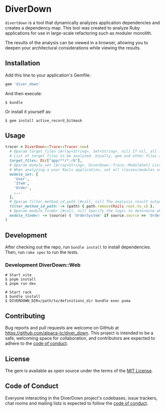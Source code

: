 # DiverDown

`divertdown` is a tool that dynamically analyzes application dependencies and creates a dependency map.
This tool was created to analyze Ruby applications for use in large-scale refactoring such as moduler monolith.

The results of the analysis can be viewed in a browser, allowing you to deepen your architectural considerations while viewing the results.

## Installation

Add this line to your application's Gemfile:

```ruby
gem 'diver_down'
```

And then execute:

    $ bundle

Or install it yourself as:

    $ gem install active_record_bitmask

## Usage

```ruby
tracer = DiverDown::Trace::Tracer.new(
  # @param target_files [Array<String>, Set<String>, nil] If nil, all files are targeted but slow.
  # List of target files to be analyzed. Usually, gem and other files are excluded and specified.
  target_files: Dir["app/**/*.rb"],
  # @param module_set [Array<String>, DiverDown::Trace::ModuleSet] List of modules to be analyzed.
  # When analyzing a your Rails application, set all classes/modules under app/.
  module_set: [
    'User',
    'Item',
    'Order',
    ...
  ],
  # @param filter_method_id_path [#call, nil] The analysis result outputs the absolute path of the caller. To convert to a relative path, define the conversion logic manually.
  filter_method_id_path: -> (path) { path.remove(Rails.root.to_s) },
  # @param module_finder [#call, nil] Specify the logic to determine which module the source found. diver_down promote moduler monolithization, so such an option exists.
  module_finder: -> (source) { 'OrderSystem' if source.source == 'Order' },
)
```

## Development

After checking out the repo, run `bundle install` to install dependencies. Then, run `rake spec` to run the tests.

### Development DiverDown::Web

```
# Start vite
$ pnpm install
$ pnpm run dev

# Start rack
$ bundle install
$ DIVERDOWN_DIR=/path/to/definitions_dir bundle exec puma
```

## Contributing

Bug reports and pull requests are welcome on GitHub at https://github.com/alpaca-tc/diver_down. This project is intended to be a safe, welcoming space for collaboration, and contributors are expected to adhere to the [code of conduct](https://github.com/alpaca-tc/diver_down/blob/main/CODE_OF_CONDUCT.md).

## License

The gem is available as open source under the terms of the [MIT License](https://opensource.org/licenses/MIT).

## Code of Conduct

Everyone interacting in the DiverDown project's codebases, issue trackers, chat rooms and mailing lists is expected to follow the [code of conduct](https://github.com/alpaca-tc/diver_down/blob/main/CODE_OF_CONDUCT.md).
